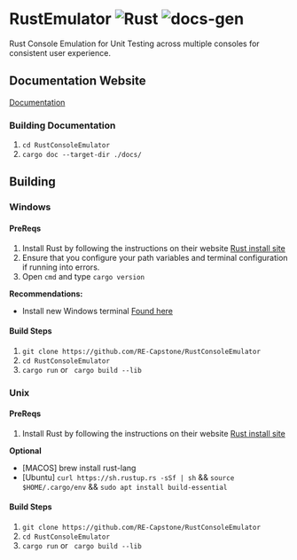 # RustEmulator ![Rust](https://github.com/RE-Capstone/RustConsoleEmulator/workflows/Rust/badge.svg) ![docs-gen](https://github.com/RE-Capstone/RustConsoleEmulator/workflows/docs-gen/badge.svg?branch=master)
Rust Console Emulation for Unit Testing across multiple consoles for consistent user experience.

## Documentation Website

[Documentation](https://re-capstone.github.io/ConsoleEmulator/)

### Building Documentation

1. ` cd RustConsoleEmulator `
2. ` cargo doc --target-dir ./docs/ `

## Building

### Windows

#### PreReqs

1. Install Rust by following the instructions on their website [Rust install site](https://www.rust-lang.org/tools/install)
2. Ensure that you configure your path variables and terminal configuration if running into errors.
3. Open ` cmd ` and type ` cargo version `

**Recommendations:**
- Install new Windows terminal [Found here](https://github.com/microsoft/terminal)

#### Build Steps

1. ` git clone https://github.com/RE-Capstone/RustConsoleEmulator `
2. ` cd RustConsoleEmulator `
3. ` cargo run ` or ` cargo build --lib`


### Unix

#### PreReqs

1. Install Rust by following the instructions on their website [Rust install site](https://www.rust-lang.org/tools/install)

**Optional**
- [MACOS] brew install rust-lang
- [Ubuntu] ` curl https://sh.rustup.rs -sSf | sh ` && ` source $HOME/.cargo/env ` && ` sudo apt install build-essential `

#### Build Steps

1. ` git clone https://github.com/RE-Capstone/RustConsoleEmulator `
2. ` cd RustConsoleEmulator `
3. ` cargo run ` or ` cargo build --lib`

